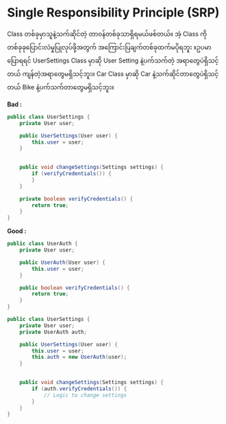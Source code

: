 # Single Responsibility Principle (SRP)

Class တစ်ခုမှာသူနဲ့သက်ဆိုင်တဲ့ တာ၀န်တစ်ခုသာရှိရမယ်ဖစ်တယ်။ အဲ့ Class ကိုတစ်ခုခုပြောင်းလဲမှုပြုလုပ်ဖို့အတွက် အကြောင်းပြချက်တစ်ခုထက်မပိုရဘူး ။ဥပမာပြောရရင် UserSettings Class မှာဆို User Setting နဲ့ပက်သက်တဲ့ အရာတွေပဲရှိသင့်တယ် ကျန်တဲ့အရာတွေမရှိသင့်ဘူး။ Car Class မှာဆို Car နဲ့သက်ဆိုင်တာတွေပဲရှိသင့်တယ် Bike နဲ့ပက်သက်တာတွေမရှိသင့်ဘူး။

**Bad :**

```java
public class UserSettings {
    private User user;

    public UserSettings(User user) {
        this.user = user;
    }

    
    public void changeSettings(Settings settings) {
        if (verifyCredentials()) {
        }
    }

    private boolean verifyCredentials() {
        return true; 
    }
}
```



**Good :**

```java
public class UserAuth {
    private User user;

    public UserAuth(User user) {
        this.user = user;
    }

    public boolean verifyCredentials() {
        return true; 
    }
}

public class UserSettings {
    private User user;
    private UserAuth auth;

    public UserSettings(User user) {
        this.user = user;
        this.auth = new UserAuth(user); 
    }

   
    public void changeSettings(Settings settings) {
        if (auth.verifyCredentials()) {
            // Logic to change settings
        }
    }
}

```

